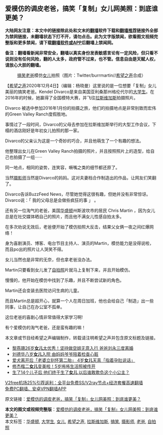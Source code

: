  <h2>爱模仿的调皮老爸，搞笑「复制」女儿网美照：到底谁更美？</h2> <p class="notice"><b>大陆网友注意：本文中的链接除此处和文末的<a href="https://github.com/bannedbook/fanqiang" >翻墙</a>软件下载和<a href="https://github.com/killgcd/justmysocks/blob/master/README.md">翻墙推荐</a>链接外全部为禁网链接，未翻墙状态下打不开，请勿点击。此为文字版禁闻，欲看图文视频完整版和更多禁闻，请下载<a href="https://github.com/bannedbook/fanqiang">翻墙软件或APP</a>后翻墙上禁闻网。</p><p>备注：翻墙看新闻非常安全，翻墙以真实身份发表敏感言论有一定风险，但只看不说则没有任何风险，翻的人太多，政府管不过来，也不管。信息自由是天赋人权，请放心大胆的翻墙。</b></p>  <div class="entry"> <figure><figcaption><a href="https://www.bannedbook.org/bnews/tag/%E6%90%9E%E7%AC%91/" class="st_tag internal_tag" rel="tag" title="标签 搞笑 下的日志">搞笑</a><a href="https://www.bannedbook.org/bnews/tag/%e8%80%81%e7%88%b8/" class="st_tag internal_tag" rel="tag" title="标签 老爸 下的日志">老爸</a>模仿<a href="https://www.bannedbook.org/bnews/tag/%e5%a5%b3%e5%84%bf/" class="st_tag internal_tag" rel="tag" title="标签 女儿 下的日志">女儿</a>拍照（图片：Twitter/burrmartin//<a href="https://www.bannedbook.org/bnews/tag/%e5%b8%8c%e6%9c%9b%e4%b9%8b%e5%a3%b0/" class="st_tag internal_tag" rel="tag" title="标签 希望之声 下的日志">希望之声</a>合成）</figcaption></figure> <p>【<span class='wp_keywordlink_affiliate'><a href="https://www.soundofhope.org" title="希望之声" target="_blank">希望之声</a></span>2020年12月4日】（编辑：杨晓曼）这里说的是一位想要「复制」女儿美丽的搞笑老爸。Kendel Divarco是来自美国亚利桑那州格伦代尔的<a href="https://www.bannedbook.org/bnews/tag/%e5%a4%a7%e5%ad%a6%e7%94%9f/" class="st_tag internal_tag" rel="tag" title="标签 大学生 下的日志">大学生</a>。在2016年的时候，她赢得了全国模特大赛，并飞往<a href="https://www.bannedbook.org/bnews/tag/%e6%8b%89%e6%96%af%e7%bb%b4%e5%8a%a0%e6%96%af/" class="st_tag internal_tag" rel="tag" title="标签 拉斯维加斯 下的日志">拉斯维加斯</a>拍摄照片。</p> <p>Divarco 被选中参加2016年1月份的拍摄之旅，他们的拍摄地点是非常别致而宏伟的Green Valley Ranch度假胜地。</p> <p>事情过了一段时间，Divarco的父母去参加在拉斯维加斯举行的大型工作会议，下榻的酒店刚好是年初女儿拍照的那一家。</p> <p>Divarco的父亲认为这是一个奇妙的巧合，并且他萌生了一个有趣的想法。</p> <p>他整理出女儿在Green Valley Ranch拍摄的照片，并且按照照片上的造型，给自己也拍摄了一组······</p> <p>同一地点，相同的姿势，连笑容，噘嘴之类的细节都还原了。</p> <p>当然<a href="https://www.bannedbook.org/bnews/tag/%e6%91%84%e5%bd%b1%e5%b8%88/" class="st_tag internal_tag" rel="tag" title="标签 摄影师 下的日志">摄影师</a>当然是Divarco的妈妈。这对夫妻档合作制造出的作品，让网友们笑翻了。</p>  <p>Divarco告诉BuzzFeed News，尽管她觉得这很有趣，但她并没有非常惊讶。Divarco说：「 我的父母总是会做些疯狂的事 」 。</p> <p>还有另一位淘气的老爸，美国<a href="https://www.bannedbook.org/bnews/tag/%e5%8d%8e%e7%9b%9b%e9%a1%bf/" class="st_tag internal_tag" rel="tag" title="标签 华盛顿 下的日志">华盛顿</a>州斯波坎市的居民 Chris Martin ，因为女儿总是在社交媒体晒自己的照片，而且他不满女儿性感自拍太多。</p> <p>在多次劝说无效后，老爸便开始了模仿拍照大反击，结果父女俩一夜之间红爆网络！</p> <p></p> <p></p> <p></p> <p>身为喜剧演员、博客、电台节目主持人、演员的Martin，模仿能力是没得说啦，而且po出的照片让人哭笑不得。</p>  <p>女儿当然也是非常的无奈，但也拿老爸没办法。</p> <p></p> <p>Martin只要看到女儿发了<a href="https://www.bannedbook.org/bnews/tag/%e8%87%aa%e6%8b%8d%e7%85%a7/" class="st_tag internal_tag" rel="tag" title="标签 自拍照 下的日志">自拍照</a>片就马上复制下来，并且开始模仿。</p> <p></p> <p>慢慢的，他开始在模仿中找到了乐趣，并且不断尝试新的角色。</p> <p></p> <p>Martin还会变装去医院访问生病的儿童。</p>  <p></p> <p>而且Martin总是超开心，就算一个人在周日加班，他也会给自己「制造」出一些同事，让自己在办公室不孤单。</p> <p></p> <p>这位老爸的喜剧心情非常值得大家学习啊!</p> <p></p> <p>有个爱模仿的淘气老爸，还是蛮有趣的嘛！</p> <p>本文章或节目经希望之声编辑制作，转载请注明希望之声并包含原文标题及链接。</p>  <ul class='op-related-articles' title='相关阅读'> <li><a href='https://www.bannedbook.org/bnews/yule/20201204/1441858.html' target='_blank'>黎燕珊26岁<b>女儿</b>太优秀！坚持做空姐无意入行 爸爸刘永三度离婚</a></li> <li><a href='https://www.bannedbook.org/bnews/yule/20201204/1441789.html' target='_blank'>刘德华八岁<b>女儿</b>入院 由妈妈爷爷陪着检查心脏</a></li> <li><a href='https://www.bannedbook.org/bnews/funmedia/20201204/1441780.html' target='_blank'>爱犬离开后「老婆立刻怀第二胎」 4岁<b>女儿</b>天真「指着孕肚说话」</a></li> <li><a href='https://www.bannedbook.org/bnews/yule/20201203/1441274.html' target='_blank'>修杰楷二<b>女儿</b>变美啦！5岁咘咘生活照被传开</a></li> <li><a href='https://www.bannedbook.org/bnews/funmedia/20201203/1441163.html' target='_blank'>生了14个儿子后 他们终于生了<b>女儿</b> 以后谁敢欺负这个小公主？</a></li> </ul> <p class="texttj"> <a href="https://github.com/bannedbook/fanqiang/wiki/V2ray%E6%9C%BA%E5%9C%BA" target="_blank">V2free机场25%引荐返利：全平台免费SS/V2ray节点+经济套餐高速翻墙</a><br/> <a href="https://github.com/bannedbook/fanqiang/wiki/%E7%A6%81%E9%97%BB%E7%BD%91%E5%AE%89%E5%8D%93%E7%BF%BB%E5%A2%99%E6%96%B0%E9%97%BBAPP" target="_blank">免费PC翻墙、安卓VPN翻墙APP</a></p><p>原文链接：<a class="src_link"  href="https://www.soundofhope.org/post/270929" target="_blank">爱模仿的调皮老爸，搞笑「复制」女儿网美照：到底谁更美？</a></p><a name='sharetosocial'></a>       <div><b>本文的图文或视频完整版</b>：<a href='https://www.bannedbook.org/bnews/comments/20201204/1442030.html'>爱模仿的调皮老爸，搞笑「复制」女儿网美照：到底谁更美？</a></div>  </div><!--END ENTRY--> <div class="postfooter"> <div>本文标签：<a href="https://www.bannedbook.org/bnews/tag/%e5%8d%8e%e7%9b%9b%e9%a1%bf/" rel="tag">华盛顿</a>, <a href="https://www.bannedbook.org/bnews/tag/%e5%a4%a7%e5%ad%a6%e7%94%9f/" rel="tag">大学生</a>, <a href="https://www.bannedbook.org/bnews/tag/%e5%a5%b3%e5%84%bf/" rel="tag">女儿</a>, <a href="https://www.bannedbook.org/bnews/tag/%e5%b8%8c%e6%9c%9b%e4%b9%8b%e5%a3%b0/" rel="tag">希望之声</a>, <a href="https://www.bannedbook.org/bnews/tag/%e6%8b%89%e6%96%af%e7%bb%b4%e5%8a%a0%e6%96%af/" rel="tag">拉斯维加斯</a>, <a href="https://www.bannedbook.org/bnews/tag/%E6%90%9E%E7%AC%91/" rel="tag">搞笑</a>, <a href="https://www.bannedbook.org/bnews/tag/%e6%91%84%e5%bd%b1%e5%b8%88/" rel="tag">摄影师</a>, <a href="https://www.bannedbook.org/bnews/tag/%e8%80%81%e7%88%b8/" rel="tag">老爸</a>, <a href="https://www.bannedbook.org/bnews/tag/%e8%87%aa%e6%8b%8d%e7%85%a7/" rel="tag">自拍照</a></div>  </div><!--END POSTFOOTER--> 